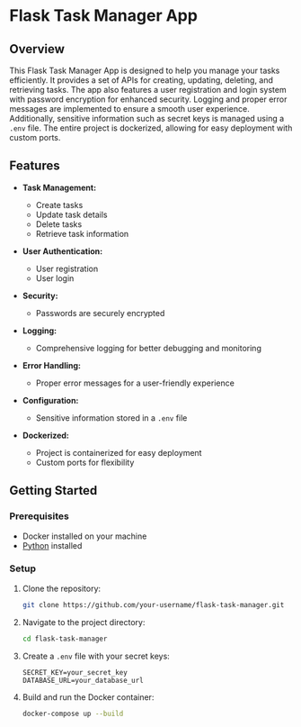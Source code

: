 
# Flask Task Manager App

## Overview

This Flask Task Manager App is designed to help you manage your tasks efficiently. It provides a set of APIs for creating, updating, deleting, and retrieving tasks. The app also features a user registration and login system with password encryption for enhanced security. Logging and proper error messages are implemented to ensure a smooth user experience. Additionally, sensitive information such as secret keys is managed using a `.env` file. The entire project is dockerized, allowing for easy deployment with custom ports.

## Features

- **Task Management:**
  - Create tasks
  - Update task details
  - Delete tasks
  - Retrieve task information

- **User Authentication:**
  - User registration
  - User login

- **Security:**
  - Passwords are securely encrypted

- **Logging:**
  - Comprehensive logging for better debugging and monitoring

- **Error Handling:**
  - Proper error messages for a user-friendly experience

- **Configuration:**
  - Sensitive information stored in a `.env` file

- **Dockerized:**
  - Project is containerized for easy deployment
  - Custom ports for flexibility

## Getting Started

### Prerequisites

- Docker installed on your machine
- [Python](https://www.python.org/downloads/) installed

### Setup

1. Clone the repository:
   ```bash
   git clone https://github.com/your-username/flask-task-manager.git
   ```

2. Navigate to the project directory:
   ```bash
   cd flask-task-manager
   ```

3. Create a `.env` file with your secret keys:
   ```env
   SECRET_KEY=your_secret_key
   DATABASE_URL=your_database_url
   ```

4. Build and run the Docker container:
   ```bash
   docker-compose up --build
   ```

